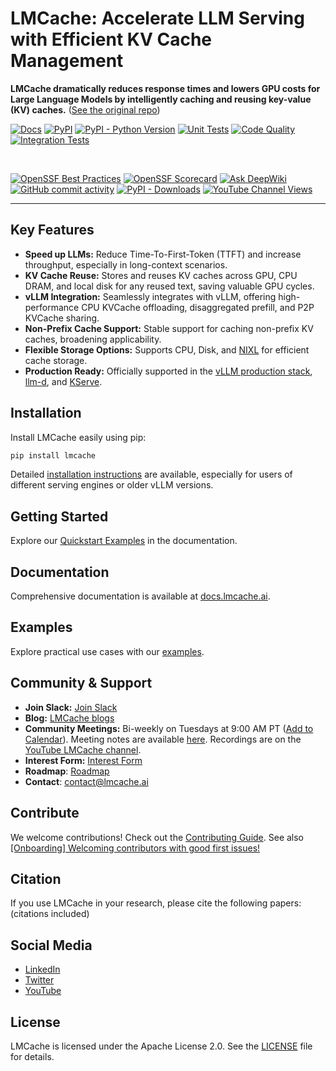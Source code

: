 # LMCache: Accelerate LLM Serving with Efficient KV Cache Management

**LMCache dramatically reduces response times and lowers GPU costs for Large Language Models by intelligently caching and reusing key-value (KV) caches.** ([See the original repo](https://github.com/LMCache/LMCache))

[![Docs](https://img.shields.io/badge/docs-live-brightgreen)](https://docs.lmcache.ai/)
[![PyPI](https://img.shields.io/pypi/v/lmcache)](https://pypi.org/project/lmcache/)
[![PyPI - Python Version](https://img.shields.io/pypi/pyversions/lmcache)](https://pypi.org/project/lmcache/)
[![Unit Tests](https://badge.buildkite.com/ce25f1819a274b7966273bfa54f0e02f092c3de0d7563c5c9d.svg)](https://buildkite.com/lmcache/lmcache-unittests)
[![Code Quality](https://github.com/lmcache/lmcache/actions/workflows/code_quality_checks.yml/badge.svg?branch=dev&label=tests)](https://github.com/LMCache/LMCache/actions/workflows/code_quality_checks.yml)
[![Integration Tests](https://badge.buildkite.com/108ddd4ab482a2480999dec8c62a640a3315ed4e6c4e86798e.svg)](https://buildkite.com/lmcache/lmcache-vllm-integration-tests)

<br />

[![OpenSSF Best Practices](https://www.bestpractices.dev/projects/10841/badge)](https://www.bestpractices.dev/projects/10841)
[![OpenSSF Scorecard](https://api.scorecard.dev/projects/github.com/LMCache/LMCache/badge)](https://scorecard.dev/viewer/?uri=github.com/LMCache/LMCache)
[![Ask DeepWiki](https://deepwiki.com/badge.svg)](https://deepwiki.com/LMCache/LMCache/)
[![GitHub commit activity](https://img.shields.io/github/commit-activity/w/LMCache/LMCache)](https://github.com/LMCache/LMCache/graphs/commit-activity)
[![PyPI - Downloads](https://img.shields.io/pypi/dm/lmcache)](https://pypi.org/project/lmcache/)
[![YouTube Channel Views](https://img.shields.io/youtube/channel/views/UC58zMz55n70rtf1Ak2PULJA)](https://www.youtube.com/channel/UC58zMz55n70rtf1Ak2PULJA)

---

## Key Features

*   **Speed up LLMs:** Reduce Time-To-First-Token (TTFT) and increase throughput, especially in long-context scenarios.
*   **KV Cache Reuse:** Stores and reuses KV caches across GPU, CPU DRAM, and local disk for any reused text, saving valuable GPU cycles.
*   **vLLM Integration:** Seamlessly integrates with vLLM, offering high-performance CPU KVCache offloading, disaggregated prefill, and P2P KVCache sharing.
*   **Non-Prefix Cache Support:** Stable support for caching non-prefix KV caches, broadening applicability.
*   **Flexible Storage Options:** Supports CPU, Disk, and [NIXL](https://github.com/ai-dynamo/nixl) for efficient cache storage.
*   **Production Ready:** Officially supported in the [vLLM production stack](https://github.com/vllm-project/production-stack/), [llm-d](https://github.com/llm-d/llm-d/), and [KServe](https://github.com/kserve).

## Installation

Install LMCache easily using pip:

```bash
pip install lmcache
```

Detailed [installation instructions](https://docs.lmcache.ai/getting_started/installation) are available, especially for users of different serving engines or older vLLM versions.

## Getting Started

Explore our [Quickstart Examples](https://docs.lmcache.ai/getting_started/quickstart/) in the documentation.

## Documentation

Comprehensive documentation is available at [docs.lmcache.ai](https://docs.lmcache.ai/).

## Examples

Explore practical use cases with our [examples](https://github.com/LMCache/LMCache/tree/dev/examples).

## Community & Support

*   **Join Slack:** [Join Slack](https://join.slack.com/t/lmcacheworkspace/shared_invite/zt-3bgx768yd-H8WkOTmPtbxVYJ5nuZ4dmA)
*   **Blog:** [LMCache blogs](https://blog.lmcache.ai/)
*   **Community Meetings:**  Bi-weekly on Tuesdays at 9:00 AM PT ([Add to Calendar](https://drive.usercontent.google.com/u/0/uc?id=1f5EXbooGcwNwzIpTgn5u4PHqXgfypMtu&export=download)). Meeting notes are available [here](https://docs.google.com/document/d/1_Fl3vLtERFa3vTH00cezri78NihNBtSClK-_1tSrcow).  Recordings are on the [YouTube LMCache channel](https://www.youtube.com/channel/UC58zMz55n70rtf1Ak2PULJA).
*   **Interest Form:** [Interest Form](https://forms.gle/MHwLiYDU6kcW3dLj7)
*   **Roadmap**: [Roadmap](https://github.com/LMCache/LMCache/issues/1253)
*   **Contact**: [contact@lmcache.ai](mailto:contact@lmcache.ai)

## Contribute

We welcome contributions! Check out the [Contributing Guide](CONTRIBUTING.md). See also [[Onboarding] Welcoming contributors with good first issues!](https://github.com/LMCache/LMCache/issues/627)

## Citation

If you use LMCache in your research, please cite the following papers: (citations included)

## Social Media

*   [LinkedIn](https://www.linkedin.com/company/lmcache-lab/?viewAsMember=true)
*   [Twitter](https://x.com/lmcache)
*   [YouTube](https://www.youtube.com/@LMCacheTeam)

## License

LMCache is licensed under the Apache License 2.0. See the [LICENSE](LICENSE) file for details.